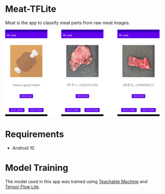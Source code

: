 # Meat-TFLite
Meat is the app to classify meat parts from raw meat images.

<img src="screenshots.png" width=500></img>

# Requirements
- Android 10

# Model Training
The model used in this app was trained using [Teachable Machine](https://teachablemachine.withgoogle.com/train) and [Tensor Flow Lite](https://www.tensorflow.org/lite?hl=ja).
